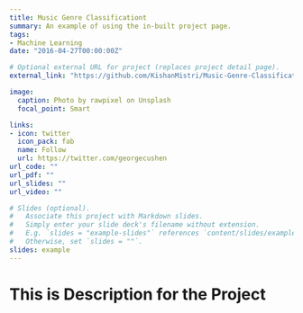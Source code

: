 ```yaml
---
title: Music Genre Classificationt
summary: An example of using the in-built project page.
tags:
- Machine Learning
date: "2016-04-27T00:00:00Z"

# Optional external URL for project (replaces project detail page).
external_link: "https://github.com/KishanMistri/Music-Genre-Classification/blob/master/README.md"

image:
  caption: Photo by rawpixel on Unsplash
  focal_point: Smart

links:
- icon: twitter
  icon_pack: fab
  name: Follow
  url: https://twitter.com/georgecushen
url_code: ""
url_pdf: ""
url_slides: ""
url_video: ""

# Slides (optional).
#   Associate this project with Markdown slides.
#   Simply enter your slide deck's filename without extension.
#   E.g. `slides = "example-slides"` references `content/slides/example-slides.md`.
#   Otherwise, set `slides = ""`.
slides: example
---
```


# This is Description for the Project
